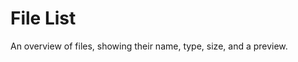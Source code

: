 <!-- @license CC0-1.0 -->

# File List

An overview of files, showing their name, type, size, and a preview.
